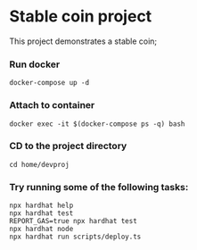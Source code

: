 # Stable coin project

This project demonstrates a stable coin;

### Run docker
```
docker-compose up -d
```

### Attach to container
```
docker exec -it $(docker-compose ps -q) bash 
```

### CD to the project directory
```
cd home/devproj
```

### Try running some of the following tasks:
```
npx hardhat help
npx hardhat test
REPORT_GAS=true npx hardhat test
npx hardhat node
npx hardhat run scripts/deploy.ts
```
